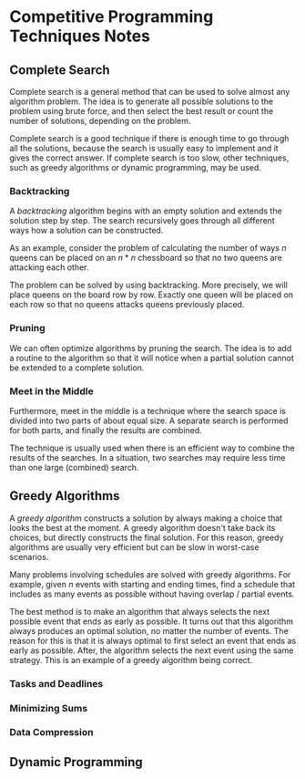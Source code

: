 # Competitive Programming Techniques Notes

## Complete Search

Complete search is a general method that can be used to solve almost any algorithm problem. The idea is to generate all possible solutions to the problem using brute force, and then select the best result or count the number of solutions, depending on the problem. 

Complete search is a good technique if there is enough time to go through all the solutions, because the search is usually easy to implement and it gives the correct answer. If complete search is too slow, other techniques, such as greedy algorithms or dynamic programming, may be used.

### Backtracking

A *backtracking* algorithm begins with an empty solution and extends the solution step by step. The search recursively goes through all different ways how a solution can be constructed. 

As an example, consider the problem of calculating the number of ways $n$ queens can be placed on an $n * n$ chessboard so that no two queens are attacking each other. 

The problem can be solved by using backtracking. More precisely, we will place queens on the board row by row. Exactly one queen will be placed on each row so that no queens attacks queens previously placed. 

### Pruning

We can often optimize algorithms by pruning the search. The idea is to add a routine to the algorithm so that it will notice when a partial solution cannot be extended to a complete solution. 

### Meet in the Middle

Furthermore, meet in the middle is a technique where the search space is divided into two parts of about equal size. A separate search is performed for both parts, and finally the results are combined. 

The technique is usually used when there is an efficient way to combine the results of the searches. In a situation, two searches may require less time than one large (combined) search. 

## Greedy Algorithms

A *greedy algorithm* constructs a solution by always making a choice that looks the best at the moment. A greedy algorithm doesn't take back its choices, but directly constructs the final solution. For this reason, greedy algorithms are usually very efficient but can be slow in worst-case scenarios. 

Many problems involving schedules are solved with greedy algorithms. For example, given $n$ events with starting and ending times, find a schedule that includes as many events as possible without having overlap / partial events. 

The best method is to make an algorithm that always selects the next possible event that ends as early as possible. It turns out that this algorithm always produces an optimal solution, no matter the number of events. The reason for this is that it is always optimal to first select an event that ends as early as possible. After, the algorithm selects the next event using the same strategy. This is an example of a greedy algorithm being correct. 

### Tasks and Deadlines

### Minimizing Sums

### Data Compression

## Dynamic Programming
